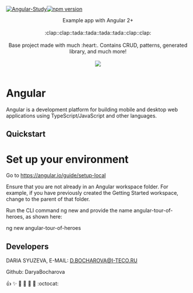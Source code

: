 [![Angular-Study](https://img.shields.io/badge/Angular-Study-Pink)](https://github.com/DaryaBocharova/angularStudy)[![npm version](https://badge.fury.io/js/%40angular%2Fcore.svg)](https://www.npmjs.com)

 <p align="center">
    Example app with Angular 2+
    <br>
    <br>
    :clap::clap::tada::tada::tada::tada::clap::clap:
    <br>
    <br>
    Base project made with much :heart:. Contains CRUD, patterns, generated library, and much more!
    <br>
    <br>
    <img src="https://media.giphy.com/media/l1J9uqrrdc8B3aa6A/giphy.gif"/>
    <br>
    <br>
  </p>
</p>

# Angular

Angular is a development platform for building mobile and desktop web applications using TypeScript/JavaScript and other languages.

## Quickstart

# Set up your environment
Go to https://angular.io/guide/setup-local

Ensure that you are not already in an Angular workspace folder. For example, if you have previously created the Getting Started workspace, change to the parent of that folder.

Run the CLI command ng new and provide the name angular-tour-of-heroes, as shown here:

ng new angular-tour-of-heroes
## Developers

DARIA SYUZEVA, E-MAIL: D.BOCHAROVA@I-TECO.RU

Github: DaryaBocharova


:+1: :sparkles: :camel: :tada: :rocket: :metal: :octocat: 
```
